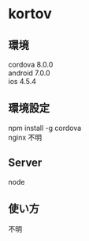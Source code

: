 # kortov

## 環境
cordova 8.0.0  
android 7.0.0  
ios 4.5.4  

## 環境設定  
npm install -g cordova  
nginx 不明  
## Server
node 

## 使い方  
不明   
